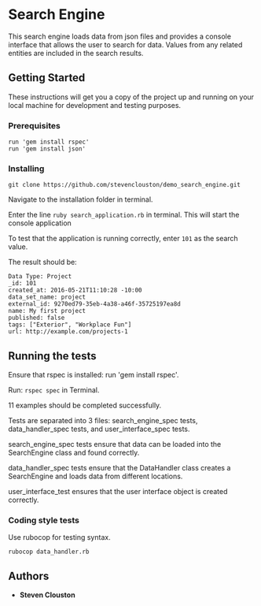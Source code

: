 # Search Engine

This search engine loads data from json files and provides a console interface that allows the user to search for data.  Values from any related entities are included in the search results.

## Getting Started

These instructions will get you a copy of the project up and running on your local machine for development and testing purposes.

### Prerequisites

```
run 'gem install rspec'
run 'gem install json'
```

### Installing

```
git clone https://github.com/stevenclouston/demo_search_engine.git
```

Navigate to the installation folder in terminal.

Enter the line ```ruby search_application.rb``` in terminal. This will start the console application

To test that the application is running correctly, enter ```101``` as the search value.

The result should be:

```
Data Type: Project
_id: 101
created_at: 2016-05-21T11:10:28 -10:00
data_set_name: project
external_id: 9270ed79-35eb-4a38-a46f-35725197ea8d
name: My first project
published: false
tags: ["Exterior", "Workplace Fun"]
url: http://example.com/projects-1
```


## Running the tests

Ensure that rspec is installed: run 'gem install rspec'.

Run: ```rspec spec``` in Terminal.

11 examples should be completed successfully.

Tests are separated into 3 files: search_engine_spec tests, data_handler_spec tests, and user_interface_spec tests.

search_engine_spec tests ensure that data can be loaded into the SearchEngine class and found correctly.

data_handler_spec tests ensure that the DataHandler class creates a SearchEngine and loads data from different locations.

user_interface_test ensures that the user interface object is created correctly.

### Coding style tests

Use rubocop for testing syntax.

```
rubocop data_handler.rb  
```

## Authors

* **Steven Clouston**
